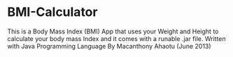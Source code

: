 # BMI-Calculator
This is a Body Mass Index (BMI) App that uses your Weight and Height to calculate your body mass Index 
and it comes with a runable .jar file. 
Written with Java Programming Language By Macanthony Ahaotu (June 2013)
